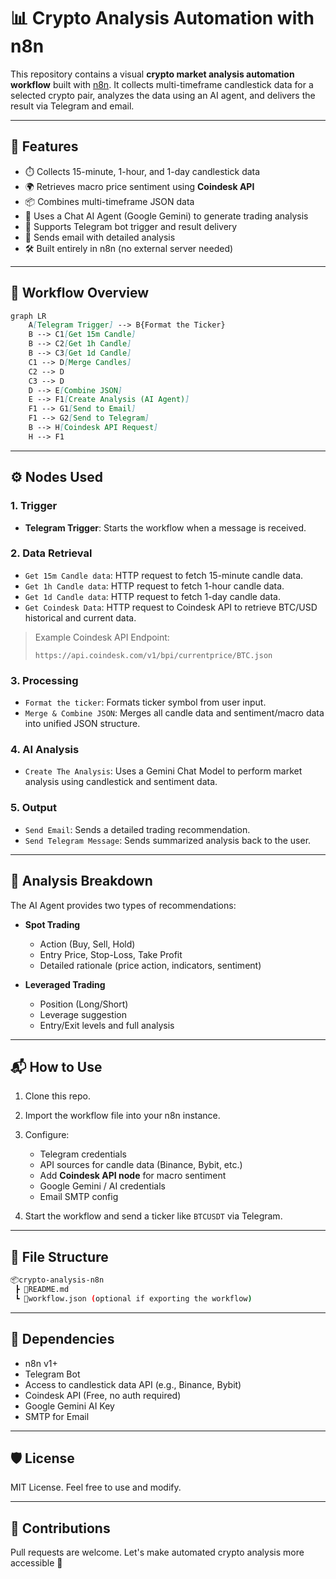 # 📊 Crypto Analysis Automation with n8n

This repository contains a visual **crypto market analysis automation workflow** built with [n8n](https://n8n.io/). It collects multi-timeframe candlestick data for a selected crypto pair, analyzes the data using an AI agent, and delivers the result via Telegram and email.

---

## 🧠 Features

- ⏱️ Collects 15-minute, 1-hour, and 1-day candlestick data
- 🌍 Retrieves macro price sentiment using **Coindesk API**
- 📦 Combines multi-timeframe JSON data
- 🤖 Uses a Chat AI Agent (Google Gemini) to generate trading analysis
- 💬 Supports Telegram bot trigger and result delivery
- 📧 Sends email with detailed analysis
- 🛠 Built entirely in n8n (no external server needed)

---

## 🔁 Workflow Overview

```markdown
graph LR
    A[Telegram Trigger] --> B{Format the Ticker}
    B --> C1[Get 15m Candle]
    B --> C2[Get 1h Candle]
    B --> C3[Get 1d Candle]
    C1 --> D[Merge Candles]
    C2 --> D
    C3 --> D
    D --> E[Combine JSON]
    E --> F1[Create Analysis (AI Agent)]
    F1 --> G1[Send to Email]
    F1 --> G2[Send to Telegram]
    B --> H[Coindesk API Request]
    H --> F1
````

---

## ⚙️ Nodes Used

### 1. **Trigger**

* **Telegram Trigger**: Starts the workflow when a message is received.

### 2. **Data Retrieval**

* `Get 15m Candle data`: HTTP request to fetch 15-minute candle data.
* `Get 1h Candle data`: HTTP request to fetch 1-hour candle data.
* `Get 1d Candle data`: HTTP request to fetch 1-day candle data.
* `Get Coindesk Data`: HTTP request to Coindesk API to retrieve BTC/USD historical and current data.

> Example Coindesk API Endpoint:
>
> ```
> https://api.coindesk.com/v1/bpi/currentprice/BTC.json
> ```

### 3. **Processing**

* `Format the ticker`: Formats ticker symbol from user input.
* `Merge & Combine JSON`: Merges all candle data and sentiment/macro data into unified JSON structure.

### 4. **AI Analysis**

* `Create The Analysis`: Uses a Gemini Chat Model to perform market analysis using candlestick and sentiment data.

### 5. **Output**

* `Send Email`: Sends a detailed trading recommendation.
* `Send Telegram Message`: Sends summarized analysis back to the user.

---

## 🧠 Analysis Breakdown

The AI Agent provides two types of recommendations:

* **Spot Trading**

  * Action (Buy, Sell, Hold)
  * Entry Price, Stop-Loss, Take Profit
  * Detailed rationale (price action, indicators, sentiment)

* **Leveraged Trading**

  * Position (Long/Short)
  * Leverage suggestion
  * Entry/Exit levels and full analysis

---

## 📬 How to Use

1. Clone this repo.
2. Import the workflow file into your n8n instance.
3. Configure:

   * Telegram credentials
   * API sources for candle data (Binance, Bybit, etc.)
   * Add **Coindesk API node** for macro sentiment
   * Google Gemini / AI credentials
   * Email SMTP config
4. Start the workflow and send a ticker like `BTCUSDT` via Telegram.

---

## 📁 File Structure

```bash
📦crypto-analysis-n8n
 ┣ 📜README.md
 ┗ 📜workflow.json (optional if exporting the workflow)
```

---

## 🧩 Dependencies

* n8n v1+
* Telegram Bot
* Access to candlestick data API (e.g., Binance, Bybit)
* Coindesk API (Free, no auth required)
* Google Gemini AI Key
* SMTP for Email

---

## 🛡️ License

MIT License. Feel free to use and modify.

---

## 🤝 Contributions

Pull requests are welcome. Let's make automated crypto analysis more accessible 🚀




